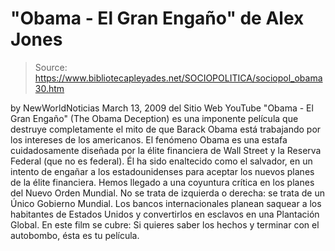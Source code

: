 # "Obama - El Gran Engaño" de Alex Jones

> Source: https://www.bibliotecapleyades.net/SOCIOPOLITICA/sociopol_obama30.htm

by
NewWorldNoticias
March 13, 2009
del Sitio Web
YouTube
"Obama - El Gran Engaño" (The Obama Deception) es una imponente película que destruye completamente
el mito de que Barack Obama está trabajando por los intereses de los
americanos.
El fenómeno Obama es una estafa cuidadosamente diseñada por
la élite
financiera de Wall Street y la
Reserva Federal (que no es federal). Él ha
sido enaltecido como el salvador, en un intento de engañar a los
estadounidenses para aceptar los nuevos planes de la élite financiera.
Hemos llegado a una coyuntura crítica en los planes del
Nuevo Orden Mundial.
No se trata de izquierda o derecha: se trata de un Único Gobierno Mundial.
Los bancos internacionales planean saquear a los habitantes de Estados
Unidos y convertirlos en esclavos en
una Plantación Global.
En este film se cubre:
Si quieres saber
los hechos y terminar con el autobombo, ésta es tu película.
